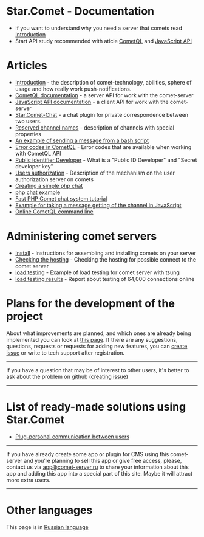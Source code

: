 

# Star.Comet - Documentation

  * If you want to understand why you need a server that comets read [Introduction](/docs/wiki-md/en/comet/introduction-to-comet.md)
  * Start API study recommended with aticle [CometQL](/docs/wiki-md/en/comet/CometQL.md) and [JavaScript API](/docs/wiki-md/en/comet/javascript_api.md)

# Articles # 

  * [Introduction](/docs/wiki-md/en/comet/introduction-to-comet.md) - the description of comet-technology, abilities, sphere of usage and how really work push-notifications.
  * [CometQL documentation](/docs/wiki-md/en/comet/CometQL.md) - a server API for work with the comet-server
  * [JavaScript API documentation](/docs/wiki-md/en/comet/javascript_api.md)  - a client API for work with the comet-server
  * [Star.Comet-Chat](/docs/wiki-md/en/comet/star-comet-chat.md) - a chat plugin for private correspondence between two users.  
  * [Reserved channel names](/docs/wiki-md/en/comet/javascript_api/pipe-types.md) - description of channels with special properties
  * [An example of sending a message from a bash script](/docs/wiki-md/en/comet/cometql-bash-example.md)
  * [Error codes in CometQL](/docs/wiki-md/en/comet/cometql/error.md) - Error codes that are available when working with CometQL API
  * [Public identifier Developer](/docs/wiki-md/en/comet/dev_id.md) - What is a "Public ID Developer" and "Secret developer key"
  * [Users authorization](/docs/wiki-md/en/comet/authentication.md) - Description of the mechanism on the user authorization server on comets
  * [Creating a simple php chat](https://www.codeproject.com/Articles/1181698/Creating-a-simple-chat-using-CppComet)
  * [php chat example](https://github.com/CppComet/php-chat-example)
  * [Fast PHP Comet chat system tutorial](https://www.phpclasses.org/blog/post/452-Fast-PHP-Comet-Chat-System-Tutorial.html)
  * [Example for taking a message getting of the channel in JavaScript](/docs/wiki-md/en/comet/faq/js-api-subscription.md)
  * [Online CometQL command line](/docs/wiki-md/en/comet/cometql/cli.md)
  
# Administering comet servers

  * [Install](/docs/wiki-md/en/comet/building-from-source.md) - Instructions for assembling and installing comets on your server
  * [Checking the hosting](/docs/wiki-md/en/comet/testhosting.md) - Checking the hosting for possible connect to the comet server
  * [load testing](/docs/wiki-md/en/comet/load-testing.md) - Example of load testing for comet server with tsung
  * [load testing results](/docs/wiki-md/en/comet/load-testing-result.md) - Report about testing of 64,000 connections online


# Plans for the development of the project

About what improvements are planned, and which ones are already being implemented you can look at [this page](https://github.com/CppComet/comet-server/projects/1/). If there are any suggestions, questions, requests or requests for adding new features, you can [create issue](https://github.com/CppComet/comet-server/issues) or write to tech support after registration.


___
If you have a question that may be of interest to other users, it's better to ask about the problem on [github](https://github.com/CppComet/comet-server) ([creating issue](https://github.com/CppComet/comet-server/issues))
___



# List of ready-made solutions using Star.Comet
 
  * [Plug-personal communication between users](/docs/wiki-md/en/comet/star-comet-chat.md) 
  

___
If you have already create some app or plugin for CMS using this comet-server and you’re planning to sell this app or give free access, please, contact us via app@comet-server.ru to share your information about this app and adding this app into a special part of this site. Maybe it will attract more extra users.
___



# Other languages # 

This page is in [Russian language](/docs/wiki-md/ru.md)
  
